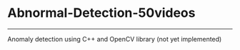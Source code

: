 # Abnormal-Detection-50videos
______________________________
Anomaly detection using C++ and OpenCV library (not yet implemented)
